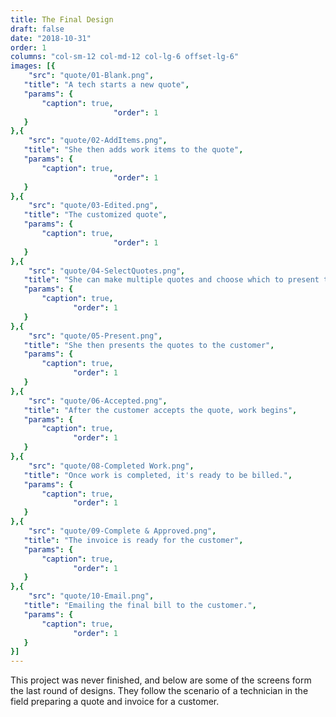 ```yaml
---
title: The Final Design
draft: false
date: "2018-10-31"
order: 1
columns: "col-sm-12 col-md-12 col-lg-6 offset-lg-6"
images: [{
    "src": "quote/01-Blank.png",
   "title": "A tech starts a new quote",
   "params": {
       "caption": true,
                       "order": 1
   }
},{
    "src": "quote/02-AddItems.png",
   "title": "She then adds work items to the quote",
   "params": {
       "caption": true,
                       "order": 1
   }
},{
    "src": "quote/03-Edited.png",
   "title": "The customized quote",
   "params": {
       "caption": true,
                       "order": 1
   }
},{
    "src": "quote/04-SelectQuotes.png",
   "title": "She can make multiple quotes and choose which to present to the customer",
   "params": {
       "caption": true,
              "order": 1
   }
},{
    "src": "quote/05-Present.png",
   "title": "She then presents the quotes to the customer",
   "params": {
       "caption": true,
              "order": 1
   }
},{
    "src": "quote/06-Accepted.png",
   "title": "After the customer accepts the quote, work begins",
   "params": {
       "caption": true,
              "order": 1
   }
},{
    "src": "quote/08-Completed Work.png",
   "title": "Once work is completed, it's ready to be billed.",
   "params": {
       "caption": true,
              "order": 1
   }
},{
    "src": "quote/09-Complete & Approved.png",
   "title": "The invoice is ready for the customer",
   "params": {
       "caption": true,
              "order": 1
   }
},{
    "src": "quote/10-Email.png",
   "title": "Emailing the final bill to the customer.",
   "params": {
       "caption": true,
              "order": 1
   }
}]
---
```

This project was never finished, and below are some of the screens form the last round of designs.
They follow the scenario of a technician in the field preparing a quote and invoice for a customer.
